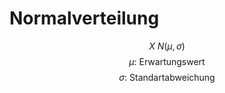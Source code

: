 # Normalverteilung
$$X\text{~}N(\mu, \sigma)$$
$$\mu\text{: Erwartungswert}$$
$$\sigma\text{: Standartabweichung}$$